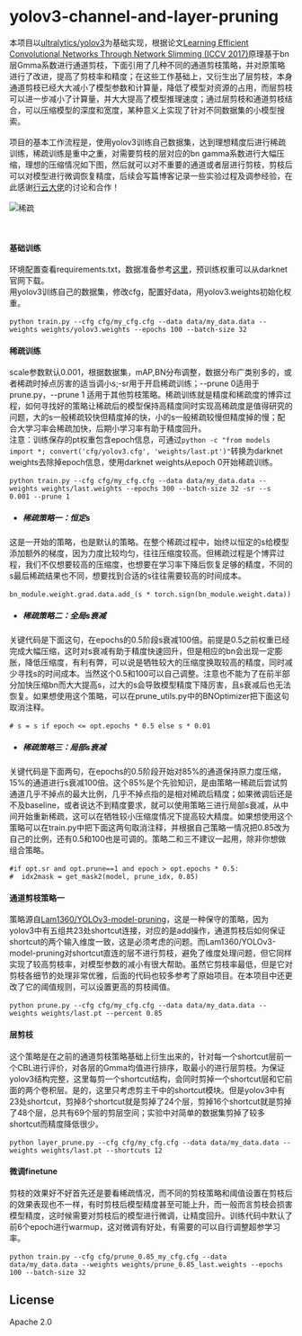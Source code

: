 # yolov3-channel-and-layer-pruning
本项目以[ultralytics/yolov3](https://github.com/ultralytics/yolov3)为基础实现，根据论文[Learning Efficient Convolutional Networks Through Network Slimming (ICCV 2017)](http://openaccess.thecvf.com/content_iccv_2017/html/Liu_Learning_Efficient_Convolutional_ICCV_2017_paper.html)原理基于bn层Gmma系数进行通道剪枝，下面引用了几种不同的通道剪枝策略，并对原策略进行了改进，提高了剪枝率和精度；在这些工作基础上，又衍生出了层剪枝，本身通道剪枝已经大大减小了模型参数和计算量，降低了模型对资源的占用，而层剪枝可以进一步减小了计算量，并大大提高了模型推理速度；通过层剪枝和通道剪枝结合，可以压缩模型的深度和宽度，某种意义上实现了针对不同数据集的小模型搜索。<br>
<br>
项目的基本工作流程是，使用yolov3训练自己数据集，达到理想精度后进行稀疏训练，稀疏训练是重中之重，对需要剪枝的层对应的bn gamma系数进行大幅压缩，理想的压缩情况如下图，然后就可以对不重要的通道或者层进行剪枝，剪枝后可以对模型进行微调恢复精度，后续会写篇博客记录一些实验过程及调参经验，在此感谢[行云大佬](https://github.com/zbyuan)的讨论和合作！<br>
<br>
![稀疏](https://github.com/tanluren/yolov3-channel-and-layer-pruning/blob/master/data/img/1.jpg)

<br>




#### 基础训练
环境配置查看requirements.txt，数据准备参考[这里](https://github.com/ultralytics/yolov3/wiki/Train-Custom-Data)，预训练权重可以从darknet官网下载。<br>
用yolov3训练自己的数据集，修改cfg，配置好data，用yolov3.weights初始化权重。<br>
<br>
`python train.py --cfg cfg/my_cfg.cfg --data data/my_data.data --weights weights/yolov3.weights --epochs 100 --batch-size 32`

#### 稀疏训练
scale参数默认0.001，根据数据集，mAP,BN分布调整，数据分布广类别多的，或者稀疏时掉点厉害的适当调小s;-sr用于开启稀疏训练；--prune 0适用于prune.py，--prune 1 适用于其他剪枝策略。稀疏训练就是精度和稀疏度的博弈过程，如何寻找好的策略让稀疏后的模型保持高精度同时实现高稀疏度是值得研究的问题，大的s一般稀疏较快但精度掉的快，小的s一般稀疏较慢但精度掉的慢；配合大学习率会稀疏加快，后期小学习率有助于精度回升。<br>
注意：训练保存的pt权重包含epoch信息，可通过`python -c "from models import *; convert('cfg/yolov3.cfg', 'weights/last.pt')"`转换为darknet weights去除掉epoch信息，使用darknet weights从epoch 0开始稀疏训练。<br>
<br>
`python train.py --cfg cfg/my_cfg.cfg --data data/my_data.data --weights weights/last.weights --epochs 300 --batch-size 32 -sr --s 0.001 --prune 1`
* ##### 稀疏策略一：恒定s
这是一开始的策略，也是默认的策略。在整个稀疏过程中，始终以恒定的s给模型添加额外的梯度，因为力度比较均匀，往往压缩度较高。但稀疏过程是个博弈过程，我们不仅想要较高的压缩度，也想要在学习率下降后恢复足够的精度，不同的s最后稀疏结果也不同，想要找到合适的s往往需要较高的时间成本。<br>
<br>
`bn_module.weight.grad.data.add_(s * torch.sign(bn_module.weight.data))`
* ##### 稀疏策略二：全局s衰减
关键代码是下面这句，在epochs的0.5阶段s衰减100倍。前提是0.5之前权重已经完成大幅压缩，这时对s衰减有助于精度快速回升，但是相应的bn会出现一定膨胀，降低压缩度，有利有弊，可以说是牺牲较大的压缩度换取较高的精度，同时减少寻找s的时间成本。当然这个0.5和100可以自己调整。注意也不能为了在前半部分加快压缩bn而大大提高s，过大的s会导致模型精度下降厉害，且s衰减后也无法恢复。如果想使用这个策略，可以在prune_utils.py中的BNOptimizer把下面这句取消注释。<br>
<br>
`# s = s if epoch <= opt.epochs * 0.5 else s * 0.01`
* ##### 稀疏策略三：局部s衰减
关键代码是下面两句，在epochs的0.5阶段开始对85%的通道保持原力度压缩，15%的通道进行s衰减100倍。这个85%是个先验知识，是由策略一稀疏后尝试剪通道几乎不掉点的最大比例，几乎不掉点指的是相对稀疏后精度；如果微调后还是不及baseline，或者说达不到精度要求，就可以使用策略三进行局部s衰减，从中间开始重新稀疏，这可以在牺牲较小压缩度情况下提高较大精度。如果想使用这个策略可以在train.py中把下面这两句取消注释，并根据自己策略一情况把0.85改为自己的比例，还有0.5和100也是可调的。策略二和三不建议一起用，除非你想做组合策略。<br>
<br>
`#if opt.sr and opt.prune==1 and epoch > opt.epochs * 0.5:`<br>
`#  idx2mask = get_mask2(model, prune_idx, 0.85)`

#### 通道剪枝策略一
策略源自[Lam1360/YOLOv3-model-pruning](https://github.com/Lam1360/YOLOv3-model-pruning)，这是一种保守的策略，因为yolov3中有五组共23处shortcut连接，对应的是add操作，通道剪枝后如何保证shortcut的两个输入维度一致，这是必须考虑的问题。而Lam1360/YOLOv3-model-pruning对shortcut直连的层不进行剪枝，避免了维度处理问题，但它同样实现了较高剪枝率，对模型参数的减小有很大帮助。虽然它剪枝率最低，但是它对剪枝各细节的处理非常优雅，后面的代码也较多参考了原始项目。在本项目中还更改了它的阈值规则，可以设置更高的剪枝阈值。<br>
<br>
`python prune.py --cfg cfg/my_cfg.cfg --data data/my_data.data --weights weights/last.pt --percent 0.85`



#### 层剪枝
这个策略是在之前的通道剪枝策略基础上衍生出来的，针对每一个shortcut层前一个CBL进行评价，对各层的Gmma均值进行排序，取最小的进行层剪枝。为保证yolov3结构完整，这里每剪一个shortcut结构，会同时剪掉一个shortcut层和它前面的两个卷积层。是的，这里只考虑剪主干中的shortcut模块。但是yolov3中有23处shortcut，剪掉8个shortcut就是剪掉了24个层，剪掉16个shortcut就是剪掉了48个层，总共有69个层的剪层空间；实验中对简单的数据集剪掉了较多shortcut而精度降低很少。<br>
<br>
`python layer_prune.py --cfg cfg/my_cfg.cfg --data data/my_data.data --weights weights/last.pt --shortcuts 12`

#### 微调finetune
剪枝的效果好不好首先还是要看稀疏情况，而不同的剪枝策略和阈值设置在剪枝后的效果表现也不一样，有时剪枝后模型精度甚至可能上升，而一般而言剪枝会损害模型精度，这时候需要对剪枝后的模型进行微调，让精度回升。训练代码中默认了前6个epoch进行warmup，这对微调有好处，有需要的可以自行调整超参学习率。<br>
<br>
`python train.py --cfg cfg/prune_0.85_my_cfg.cfg --data data/my_data.data --weights weights/prune_0.85_last.weights --epochs 100 --batch-size 32`

## License
Apache 2.0
